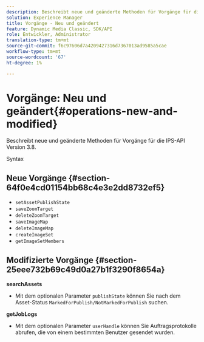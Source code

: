 ```yaml
---
description: Beschreibt neue und geänderte Methoden für Vorgänge für die IPS-API Version 3.8.
solution: Experience Manager
title: Vorgänge - Neu und geändert
feature: Dynamic Media Classic, SDK/API
role: Entwickler, Administrator
translation-type: tm+mt
source-git-commit: f6c97606d7a4209427316d7367013ad9585a5cae
workflow-type: tm+mt
source-wordcount: '67'
ht-degree: 1%

---
```



# Vorgänge: Neu und geändert{#operations-new-and-modified}

Beschreibt neue und geänderte Methoden für Vorgänge für die IPS-API Version 3.8.

Syntax

## Neue Vorgänge {#section-64f0e4cd01154bb68c4e3e2dd8732ef5}

* `setAssetPublishState`
* `saveZoomTarget`
* `deleteZoomTarget`
* `saveImageMap`
* `deleteImageMap`
* `createImageSet`
* `getImageSetMembers`

## Modifizierte Vorgänge {#section-25eee732b69c49d0a27b1f3290f8654a}

**searchAssets**

* Mit dem optionalen Parameter `publishState` können Sie nach dem Asset-Status `MarkedForPublish/NotMarkedForPublish` suchen.

**getJobLogs**

* Mit dem optionalen Parameter `userHandle` können Sie Auftragsprotokolle abrufen, die von einem bestimmten Benutzer gesendet wurden.

